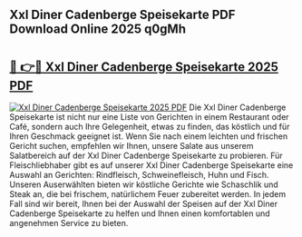 ## Xxl Diner Cadenberge Speisekarte PDF Download Online 2025 q0gMh

# <h2><a href="http://gc9jrqw.nevu.top/?p=Xxl+Diner+Cadenberge+Speisekarte">🔗 👉🔴 Xxl Diner Cadenberge Speisekarte 2025 PDF</a></h2>

[![Xxl Diner Cadenberge Speisekarte 2025 PDF](https://i.imgur.com/dBaPXMq.png)](http://gc9jrqw.nevu.top/?p=Xxl+Diner+Cadenberge+Speisekarte)
Die Xxl Diner Cadenberge Speisekarte ist nicht nur eine Liste von Gerichten in einem Restaurant oder Café, sondern auch Ihre Gelegenheit, etwas zu finden, das köstlich und für Ihren Geschmack geeignet ist. Wenn Sie nach einem leichten und frischen Gericht suchen, empfehlen wir Ihnen, unsere Salate aus unserem Salatbereich auf der Xxl Diner Cadenberge Speisekarte zu probieren. Für Fleischliebhaber gibt es auf unserer Xxl Diner Cadenberge Speisekarte eine Auswahl an Gerichten: Rindfleisch, Schweinefleisch, Huhn und Fisch. Unseren Auserwählten bieten wir köstliche Gerichte wie Schaschlik und Steak an, die bei frischem, natürlichem Feuer zubereitet werden. In jedem Fall sind wir bereit, Ihnen bei der Auswahl der Speisen auf der Xxl Diner Cadenberge Speisekarte zu helfen und Ihnen einen komfortablen und angenehmen Service zu bieten.
